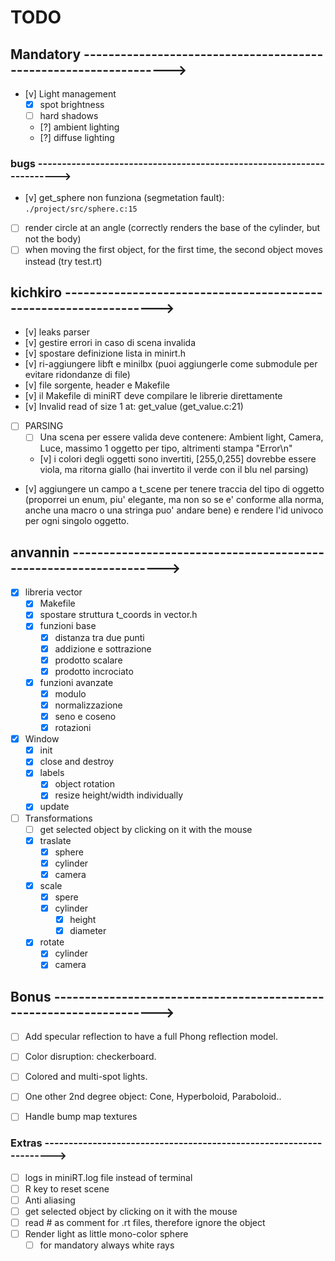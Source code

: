 # TODO

## Mandatory ----------------------------------------------------------------->

- [v] Light management
	- [x] spot brightness
	- [ ] hard shadows
	- [?] ambient lighting
	- [?] diffuse lighting

### bugs ---------------------------------------------------------------------->

- [v] get_sphere non funziona (segmetation fault): `./project/src/sphere.c:15`
- [ ] render circle at an angle (correctly renders the base of the cylinder,
	but not the body)
- [ ] when moving the first object, for the first time, the second object
	moves instead (try test.rt)

## kichkiro ------------------------------------------------------------------>

- [v] leaks parser
- [v] gestire errori in caso di scena invalida
- [v] spostare definizione lista in minirt.h
- [v] ri-aggiungere libft e minilbx (puoi aggiungerle come submodule per
		evitare ridondanze di file)
- [v] file sorgente, header e Makefile
- [v] il Makefile di miniRT deve compilare le librerie direttamente
- [v] Invalid read of size 1 at: get_value (get_value.c:21)

- [ ] PARSING
	- [ ] Una scena per essere valida deve contenere: Ambient light, Camera,
		  Luce, massimo 1 oggetto per tipo, altrimenti stampa "Error\n"
	- [v] i colori degli oggetti sono invertiti, [255,0,255] dovrebbe essere
		  viola, ma ritorna giallo (hai invertito il verde con il blu nel
		  parsing)

- [v] aggiungere un campo a t_scene per tenere traccia del tipo di oggetto
	  (proporrei un enum, piu' elegante, ma non so se e' conforme alla norma,
	  anche una macro o una stringa puo' andare bene) e rendere l'id univoco
	  per ogni singolo oggetto.

## anvannin ------------------------------------------------------------------>

- [x] libreria vector
	- [x] Makefile
	- [x] spostare struttura t_coords in vector.h
	- [x] funzioni base
		- [x] distanza tra due punti
		- [x] addizione e sottrazione
		- [x] prodotto scalare
		- [x] prodotto incrociato
	- [x] funzioni avanzate
		- [x] modulo
		- [x] normalizzazione
		- [x] seno e coseno
		- [x] rotazioni

- [x] Window
	- [x] init
	- [x] close and destroy
	- [x] labels
		- [x] object rotation
		- [x] resize height/width individually
	- [x] update

- [ ] Transformations
	- [ ] get selected object by clicking on it with the mouse
	- [x] traslate
		- [x] sphere
		- [x] cylinder
		- [x] camera
	- [x] scale
		- [x] spere
		- [x] cylinder
			- [x] height
			- [x] diameter
	- [x] rotate
		- [x] cylinder
		- [x] camera

## Bonus -------------------------------------------------------------------->

- [ ] Add specular reflection to have a full Phong reflection model.

- [ ] Color disruption: checkerboard.

- [ ] Colored and multi-spot lights.

- [ ] One other 2nd degree object: Cone, Hyperboloid, Paraboloid..

- [ ] Handle bump map textures

### Extras ------------------------------------------------------------------->
- [ ] logs in miniRT.log file instead of terminal
- [ ] R key to reset scene
- [ ] Anti aliasing
- [ ] get selected object by clicking on it with the mouse
- [ ] read # as comment for .rt files, therefore ignore the object
- [ ] Render light as little mono-color sphere
	- [ ] for mandatory always white rays
